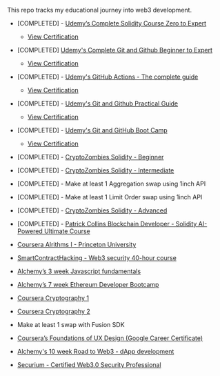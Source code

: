 
This repo tracks my educational journey into web3 development.


- [COMPLETED] - [Udemy’s Complete Solidity Course Zero to Expert](https://www.udemy.com/course/the-complete-solidity-course-blockchain-zero-to-expert)
  - [View Certification](https://www.udemy.com/certificate/UC-779b0f8a-c834-4e2c-aefc-3dcaae00a208/)
    
- [COMPLETED] [Udemy's Complete Git and Github Beginner to Expert](https://www.udemy.com/course/complete-git-and-github-beginner-to-expert/?utm_source=adwords&utm_medium=udemyads&utm_campaign=DSA_Catchall_la.EN_cc.US&utm_content=deal4584&utm_term=_._ag_95911180068_._ad_532194018659_._kw__._de_c_._dm__._pl__._ti_dsa-406594358574_._li_9029652_._pd__._&matchtype=)
  - [View Certification]( https://www.udemy.com/certificate/UC-b70d8862-451d-401a-9582-90375d9cab8f/)
  
- [COMPLETED] - [Udemy's GitHub Actions - The complete guide](https://www.udemy.com/course/github-actions-the-complete-guide/)
  - [View Certification](https://udemy-certificate.s3.amazonaws.com/image/UC-02466df3-436e-4ef4-9488-a07ce9beea72.jpg)
    
- [COMPLETED] - [Udemy's Git and Github Practical Guide](https://www.udemy.com/course/git-github-practical-guide/)
  - [View Certification](https://www.udemy.com/certificate/UC-857c73b1-c9f8-4c8b-8593-62d3f60f0fa0/)
    
- [COMPLETED] - [Udemy's Git and GitHub Boot Camp](https://www.udemy.com/course/git-and-github-bootcamp/)
    - [View Certification](https://www.udemy.com/certificate/UC-33c208a4-9f02-4b89-97ab-ae5c90fe5030/)
 
- [COMPLETED] - [CryptoZombies Solidity - Beginner](https://cryptozombies.io/en/course/)  
- [COMPLETED] - [CryptoZombies Solidity - Intermediate](https://cryptozombies.io/en/course/)
- [COMPLETED] - Make at least 1 Aggregation swap using 1inch API
- [COMPLETED] - Make at least 1 Limit Order swap using 1inch API
- [COMPLETED] - [CryptoZombies Solidity - Advanced](https://cryptozombies.io/en/course/)
- [COMPLETED] - [Patrick Collins Blockchain Developer - Solidity AI-Powered Ultimate Course](https://www.udemy.com/course/blockchain-developer-solidity-ai-powered-ultimate-course/learn/lecture/38748294#overview)
- [Coursera Alrithms I - Princeton University](https://www.coursera.org/learn/algorithms-part1/home/week/1)
- [SmartContractHacking - Web3 security 40-hour course](https://smartcontractshacking.com/?referral=owen)
- [Alchemy’s 3 week Javascript fundamentals](https://university.alchemy.com/js)
- [Alchemy’s 7 week Ethereum Developer Bootcamp](https://university.alchemy.com/ethereum)
- [Coursera Cryptography 1](https://www.coursera.org/learn/crypto?action=enroll)
- [Coursera Cryptography 2](https://www.coursera.org/learn/crypto2)	
- Make at least 1 swap with Fusion SDK	
- [Coursera’s Foundations of UX Design (Google Career Certificate)](https://www.coursera.org/learn/foundations-user-experience-design)
- [Alchemy's 10 week Road to Web3 - dApp development](https://docs.alchemy.com/docs/welcome-to-the-road-to-web3)
- [Securium - Certified Web3.0 Security Professional](https://www.securiumacademy.com/certified-web3-0-security-professional/)



